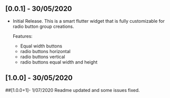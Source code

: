 ## [0.0.1] - 30/05/2020

* Initial Release.
This is a smart flutter widget that is fully customizable for radio button group creations.

  Features:

     * Equal width buttons
     * radio buttons horizontal
     * radio buttons vertical
     * radio buttons equal width and height

## [1.0.0] - 30/05/2020
##[1.0.0+1]- 1/07/2020
 Readme updated and some issues fixed.